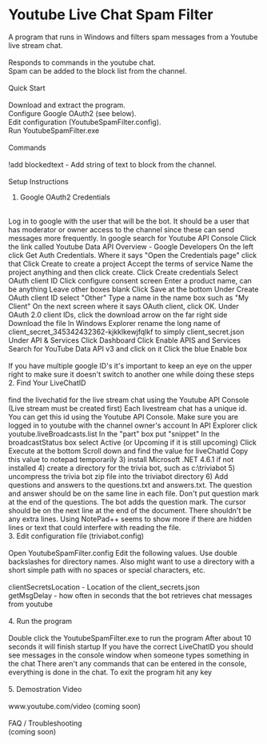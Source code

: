 # Youtube Live Chat Spam Filter

A program that runs in Windows and filters spam messages from a Youtube live stream chat. <br>
<br>
    Responds to commands in the youtube chat.<br>
    Spam can be added to the block list from the channel.<br>
<br>
Quick Start<br>
<br>
    Download and extract the program.<br>
    Configure Google OAuth2 (see below).<br>
    Edit configuration (YoutubeSpamFilter.config).<br>
    Run YoutubeSpamFilter.exe<br>
<br>
Commands<br>
<br>
!add blockedtext - Add string of text to block from the channel. <br>
<br>
Setup Instructions<br>
1. Google OAuth2 Credentials<br>
<br>
Log in to google with the user that will be the bot. It should be a user that has moderator or owner access to the channel since these can send messages more frequently. In google search for Youtube API Console Click the link called Youtube Data API Overview - Google Developers On the left click Get Auth Credentials. Where it says "Open the Credentials page" click that Click Create to create a project Accept the terms of service Name the project anything and then click create. Click Create credentials Select OAuth client ID Click configure consent screen Enter a product name, can be anything Leave other boxes blank Click Save at the bottom Under Create OAuth client ID select "Other" Type a name in the name box such as "My Client" On the next screen where it says OAuth client, click OK. Under OAuth 2.0 client IDs, click the download arrow on the far right side Download the file In Windows Explorer rename the long name of client_secret_345342432362-kjkklkewjfqlkf to simply client_secret.json Under API & Services Click Dashboard Click Enable APIS and Services Search for YouTube Data API v3 and click on it Click the blue Enable box <br>
<br>
If you have multiple google ID's it's important to keep an eye on the upper right to make sure it doesn't switch to another one while doing these steps<br>
2. Find Your LiveChatID<br>
<br>
find the livechatid for the live stream chat using the Youtube API Console (Live stream must be created first) Each livestream chat has a unique id. You can get this id using the Youtube API Console. Make sure you are logged in to youtube with the channel owner's account In API Explorer click youtube.liveBroadcasts.list In the "part" box put "snippet" In the broadcastStatus box select Active (or Upcoming if it is still upcoming) Click Execute at the bottom Scroll down and find the value for liveChatId Copy this value to notepad temporarily 3) install Microsoft .NET 4.6.1 if not installed 4) create a directory for the trivia bot, such as c:\triviabot 5) uncompress the trivia bot zip file into the triviabot directory 6) Add questions and answers to the questions.txt and answers.txt. The question and answer should be on the same line in each file. Don't put question mark at the end of the questions. The bot adds the question mark. The cursor should be on the next line at the end of the document. There shouldn't be any extra lines. Using NotePad++ seems to show more if there are hidden lines or text that could interfere with reading the file.<br>
3. Edit configuration file (triviabot.config)<br>
<br>
Open YoutubeSpamFilter.config Edit the following values. Use double backslashes for directory names. Also might want to use a directory with a short simple path with no spaces or special characters, etc.<br>
<br>
clientSecretsLocation - Location of the client_secrets.json <br>
getMsgDelay - how often in seconds that the bot retrieves chat messages from youtube <br>
<br>
4. Run the program<br>
<br>
    Double click the YoutubeSpamFilter.exe to run the program After about 10 seconds it will finish startup If you have the correct LiveChatID you should see messages in the console window when someone types something in the chat There aren't any commands that can be entered in the console, everything is done in the chat. To exit the program hit any key<br>
<br>
5. Demostration Video<br>
<br>
www.youtube.com/video (coming soon)<br>
<br>
FAQ / Troubleshooting<br>
(coming soon)<br>
